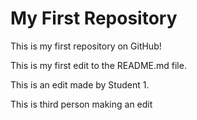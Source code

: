 # My First Repository

This is my first repository on GitHub!

This is my first edit to the README.md file.


This is an edit made by Student 1.

This is third person making an edit

